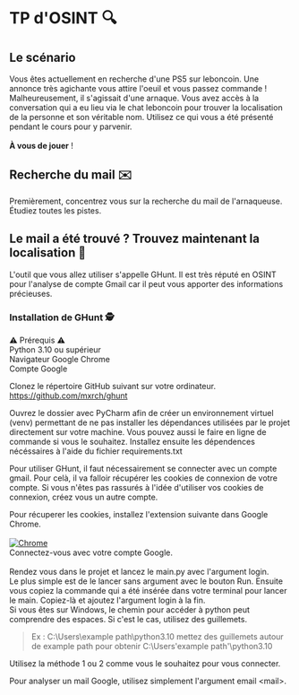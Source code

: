 # TP d'OSINT 🔍
## Le scénario
Vous êtes actuellement en recherche d'une PS5 sur leboncoin. Une annonce très agichante vous attire l'oeuil et vous passez commande ! Malheureusement, il s'agissait d'une arnaque. Vous avez accès à la conversation qui a eu lieu via le chat leboncoin pour trouver la localisation de la personne et son véritable nom. Utilisez ce qui vous a été présenté pendant le cours pour y parvenir.<br><br>
**À vous de jouer** !

## Recherche du mail ✉️

Premièrement, concentrez vous sur la recherche du mail de l'arnaqueuse. Étudiez toutes les pistes.

## Le mail a été trouvé ? Trouvez maintenant la localisation 📍

L'outil que vous allez utiliser s'appelle GHunt. Il est très réputé en OSINT pour l'analyse de compte Gmail car il peut vous apporter des informations précieuses.

### Installation de GHunt 🕵️

⚠️ Prérequis ⚠️<br>
 Python 3.10 ou supérieur<br>
 Navigateur Google Chrome<br>
 Compte Google<br>

Clonez le répertoire GitHub suivant sur votre ordinateur.<br>
https://github.com/mxrch/ghunt
<br>

Ouvrez le dossier avec PyCharm afin de créer un environnement virtuel (venv) permettant de ne pas installer les dépendances utilisées par le projet directement sur votre machine. Vous pouvez aussi le faire en ligne de commande si vous le souhaitez. Installez ensuite les dépendences nécéssaires à l'aide du fichier requirements.txt<br>

Pour utiliser GHunt, il faut nécessairement se connecter avec un compte gmail. Pour celà, il va falloir récupérer les cookies de connexion de votre compte. Si vous n'êtes pas rassurés à l'idée d'utiliser vos cookies de connexion, créez vous un autre compte.<br>

Pour récuperer les cookies, installez l'extension suivante dans Google Chrome.<br><br>
[![Chrome](https://storage.googleapis.com/web-dev-uploads/image/WlD8wC6g8khYWPJUsQceQkhXSlv1/UV4C4ybeBTsZt43U4xis.png)](https://chrome.google.com/webstore/detail/ghunt-companion/dpdcofblfbmmnikcbmmiakkclocadjab)<br>
Connectez-vous avec votre compte Google.<br><br>
Rendez vous dans le projet et lancez le main.py avec l'argument login.<br>
Le plus simple est de le lancer sans argument avec le bouton Run. Ensuite vous copiez la commande qui a été insérée dans votre terminal pour lancer le main. Copiez-là et ajoutez l'argument login à la fin.<br>
Si vous êtes sur Windows, le chemin pour accéder à python peut comprendre des espaces. Si c'est le cas, utilisez des guillemets.<br>
> Ex : C:\Users\example path\python3.10 mettez des guillemets autour de example path pour obtenir C:\Users\'example path'\python3.10<br>

Utilisez la méthode 1 ou 2 comme vous le souhaitez pour vous connecter.<br>

Pour analyser un mail Google, utilisez simplement l'argument email \<mail\>.


